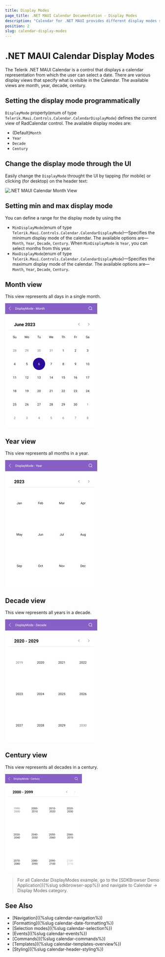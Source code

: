 ```yaml
---
title: Display Modes
page_title: .NET MAUI Calendar Documentation - Display Modes
description: "Calendar for .NET MAUI provides different display modes such as month, year, century, decade."
position: 2
slug: calendar-display-modes
---
```


# .NET MAUI Calendar Display Modes

The Telerik .NET MAUI Calendar is a control that displays a calendar representation from which the user can select a date. 
There are various display views that specify what is visible in the Calendar. The available views are month, year, decade, century.

## Setting the display mode programmatically

`DisplayMode` property(enum of type `Telerik.Maui.Controls.Calendar.CalendarDisplayMode`) defines the current view of RadCalendar control. The available display modes are:
* (Default)`Month`
* `Year`
* `Decade`
* `Century`

## Change the display mode through the UI

Easily change the `DisplayMode` throught the UI by tapping (for mobile) or clicking (for desktop) on the header text: 

![.NET MAUI Calendar Month View](images/combobox-header-footer.png)

## Setting min and max display mode

You can define a range for the display mode by using the 

* `MinDisplayMode`(enum of type `Telerik.Maui.Controls.Calendar.CalendarDisplayMode`)&mdash;Specifies the minimum display mode of the calendar. The available options are&mdash;`Month`, `Year`, `Decade`, `Century`. When `MinDisplayMode` is `Year`, you can select months from this year.
* `MaxDisplayMode`(enum of type `Telerik.Maui.Controls.Calendar.CalendarDisplayMode`)&mdash;Specifies the maximum display mode of the calendar. The available options are&mdash;`Month`, `Year`, `Decade`, `Century`.

<snippet id='calendar-display-range'/>

## Month view

This view represents all days in a single month.

<snippet id='calendar-displaymode-month'/>

![.NET MAUI Calendar Month View](images/display-mode-month.png)

## Year view

This view represents all months in a year.

<snippet id='calendar-displaymode-year'/>

![.NET MAUI Calendar Year View](images/display-mode-year.png)

## Decade view

This view represents all years in a decade.

<snippet id='calendar-displaymode-decade'/>

![.NET MAUI Calendar Decade View](images/display-mode-decade.png)

## Century view

This view represents all decades in a century.

<snippet id='calendar-displaymode-century'/>

![.NET MAUI Calendar Century View](images/display-mode-century.png)

> For all Calendar DisplayModes example, go to the [SDKBrowser Demo Application]({%slug sdkbrowser-app%}) and navigate to Calendar -> Display Modes category.

## See Also

- [Navigation]({%slug calendar-navigation%})
- [Formatting]({%slug calendar-date-formatting%})
- [Selection modes]({%slug calendar-selection%}) 
- [Events]({%slug calendar-events%})
- [Commands]({%slug calendar-commands%})
- [Templates]({%slug calendar-templates-overview%})
- [Styling]({%slug calendar-header-styling%})